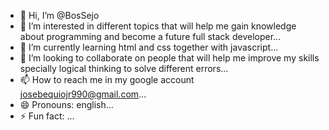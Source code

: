 - 👋 Hi, I’m @BosSejo
- 👀 I’m interested in different topics that will help me gain knowledge about programming and become a future full stack developer...
- 🌱 I’m currently learning html and css together with javascript...
- 💞️ I’m looking to collaborate on people that will help me improve my skills specially logical thinking to solve different errors...
- 📫 How to reach me in my google account josebequiojr990@gmail.com...
- 😄 Pronouns: english...
- ⚡ Fun fact: ...

<!---BosSejo/BosSejo is a student special ✨ repository because its `README.md` (this file) appears on your GitHub profile.
You can click the Preview link to take a look at your changes.
--->
